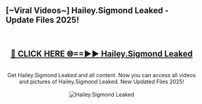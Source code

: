 <h2>[~Viral Videos~] Hailey.Sigmond Leaked - Update Files 2025!</h2>
<br>
<div align="center">
<h2><a href="https://betterlinks.top/A2PfLJ" rel="nofollow">🔴 CLICK HERE 🌐==►► Hailey.Sigmond Leaked</a></h2>
<br>
Get Hailey.Sigmond Leaked and all content. Now you can access all videos and pictures of Hailey.Sigmond Leaked. New Updated Files 2025!
<br>
<br>
<a href="https://betterlinks.top/A2PfLJ" rel="nofollow" data-target="animated-image.originalLink"><img src="https://i.ibb.co.com/WyWwxjT/player-gif2.gif" alt="Hailey.Sigmond Leaked" style="max-width: 100%; display: inline-block;" data-target="animated-image.originalImage"></a>
</div>
<br>
